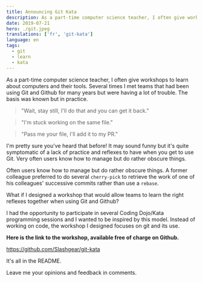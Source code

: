 ```yaml
---
title: Announcing Git Kata
description: As a part-time computer science teacher, I often give workshops to learn about computers and their tools.
date: 2019-07-21
hero: ./git.jpeg
translations: ['fr', 'git-kata']
language: en
tags:
  - git
  - learn
  - kata
---
```


As a part-time computer science teacher, I often give workshops to learn about computers and their tools.
Several times I met teams that had been using Git and Github for many years but were having a lot of trouble.
The basis was known but in practice.

> "Wait, stay still, I'll do that and you can get it back."

> "I'm stuck working on the same file."

> "Pass me your file, I'll add it to my PR."

I'm pretty sure you've heard that before!
It may sound funny but it's quite symptomatic of a lack of practice and reflexes to have when you get to use Git.
Very often users know how to manage but do rather obscure things.

Often users know how to manage but do rather obscure things.
A former colleague preferred to do several `cherry-pick` to retrieve the work of one of his colleagues' successive commits rather than use a `rebase`.

What if I designed a workshop that would allow teams to learn the right reflexes together when using Git and Github?

I had the opportunity to participate in several Coding Dojo/Kata programming sessions and I wanted to be inspired by this model.
Instead of working on code, the workshop I designed focuses on git and its use.

**Here is the link to the workshop, available free of charge on Github.**

https://github.com/Slashgear/git-kata

It's all in the README.

Leave me your opinions and feedback in comments.
